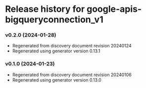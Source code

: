 # Release history for google-apis-bigqueryconnection_v1

### v0.2.0 (2024-01-28)

* Regenerated from discovery document revision 20240124
* Regenerated using generator version 0.13.1

### v0.1.0 (2024-01-23)

* Regenerated from discovery document revision 20240106
* Regenerated using generator version 0.13.0

